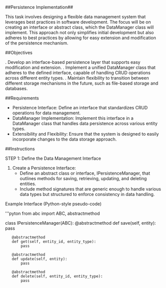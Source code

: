 ##Persistence Implementation##

This task involves designing a flexible data management system that leverages best practices in software development. The focus will be on creating an interface or abstract class, which the DataManager class will implement. This approach not only simplifies initial development but also adheres to best practices by allowing for easy extension and modification of the persistence mechanism.

##Objectives

. Develop an interface-based persistence layer that supports easy modification and extension.
. Implement a unified DataManager class that adheres to the defined interface, capable of handling CRUD operations across different entity types.
. Maintain flexibility to transition between different storage mechanisms in the future, such as file-based storage and databases.

##Requirements

- Persistence Interface: Define an interface that standardizes CRUD operations for data management.
- DataManager Implementation: Implement this interface in a DataManager class that handles data persistence across various entity types.
- Extensibility and Flexibility: Ensure that the system is designed to easily incorporate changes to the data storage approach.

##Instructions

STEP 1: Define the Data Management Interface
1. Create a Persistence Interface:
	- Define an abstract class or interface, IPersistenceManager, that outlines methods for saving, retrieving, updating, and deleting entities.
	- Include method signatures that are generic enough to handle various data types but structured to enforce consistency in data handling.


Example Interface (Python-style pseudo-code)

'''pyton
   from abc import ABC, abstractmethod

   class IPersistenceManager(ABC):
       @abstractmethod
       def save(self, entity):
           pass

       @abstractmethod
       def get(self, entity_id, entity_type):
           pass

       @abstractmethod
       def update(self, entity):
           pass

       @abstractmethod
       def delete(self, entity_id, entity_type):
           pass
